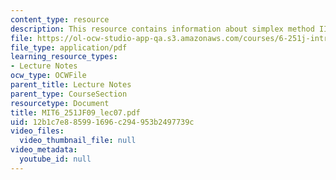 ```yaml
---
content_type: resource
description: This resource contains information about simplex method III.
file: https://ol-ocw-studio-app-qa.s3.amazonaws.com/courses/6-251j-introduction-to-mathematical-programming-fall-2009/12b1c7e885991696c294953b2497739c_MIT6_251JF09_lec07.pdf
file_type: application/pdf
learning_resource_types:
- Lecture Notes
ocw_type: OCWFile
parent_title: Lecture Notes
parent_type: CourseSection
resourcetype: Document
title: MIT6_251JF09_lec07.pdf
uid: 12b1c7e8-8599-1696-c294-953b2497739c
video_files:
  video_thumbnail_file: null
video_metadata:
  youtube_id: null
---
```

